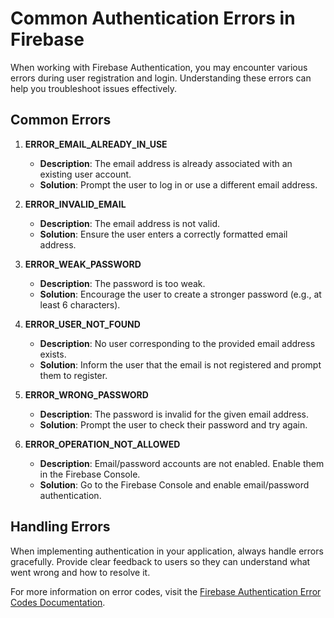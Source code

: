 # Common Authentication Errors in Firebase

When working with Firebase Authentication, you may encounter various errors during user registration and login. Understanding these errors can help you troubleshoot issues effectively.

## Common Errors

1. **ERROR_EMAIL_ALREADY_IN_USE**

   - **Description**: The email address is already associated with an existing user account.
   - **Solution**: Prompt the user to log in or use a different email address.

2. **ERROR_INVALID_EMAIL**

   - **Description**: The email address is not valid.
   - **Solution**: Ensure the user enters a correctly formatted email address.

3. **ERROR_WEAK_PASSWORD**

   - **Description**: The password is too weak.
   - **Solution**: Encourage the user to create a stronger password (e.g., at least 6 characters).

4. **ERROR_USER_NOT_FOUND**

   - **Description**: No user corresponding to the provided email address exists.
   - **Solution**: Inform the user that the email is not registered and prompt them to register.

5. **ERROR_WRONG_PASSWORD**

   - **Description**: The password is invalid for the given email address.
   - **Solution**: Prompt the user to check their password and try again.

6. **ERROR_OPERATION_NOT_ALLOWED**
   - **Description**: Email/password accounts are not enabled. Enable them in the Firebase Console.
   - **Solution**: Go to the Firebase Console and enable email/password authentication.

## Handling Errors

When implementing authentication in your application, always handle errors gracefully. Provide clear feedback to users so they can understand what went wrong and how to resolve it.

For more information on error codes, visit the [Firebase Authentication Error Codes Documentation](https://firebase.google.com/docs/reference/js/auth#.Error).
